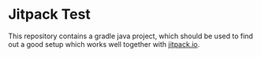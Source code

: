 # Jitpack Test

This repository contains a gradle java project, which should be used to find out a good
setup which works well together with [jitpack.io](https://jitpack.io).
